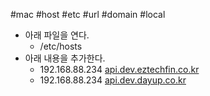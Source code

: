 #mac #host #etc #url #domain #local

- 아래 파일을 연다.
	 - /etc/hosts
- 아래 내용을 추가한다.
	- 192.168.88.234 [api.dev.eztechfin.co.kr](http://api.dev.eztechfin.co.kr/)  
	- 192.168.88.234 [api.dev.dayup.co.kr](http://api.dev.dayup.co.kr/)